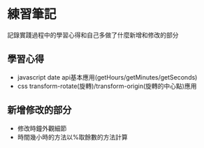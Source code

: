 

# 練習筆記

記錄實踐過程中的學習心得和自己多做了什麼新增和修改的部分 


## 學習心得

* javascript date api基本應用(getHours/getMinutes/getSeconds)
* css transform-rotate(旋轉)/transform-origin(旋轉的中心點)應用


## 新增修改的部分

* 修改時鐘外觀細節
* 時間幾小時的方法以%取餘數的方法計算

